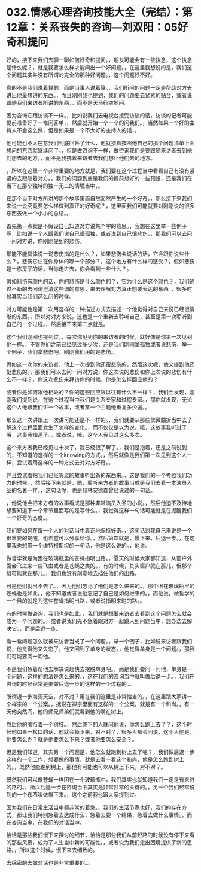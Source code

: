 # 032.情感心理咨询技能大全（完结）：第12章：关系丧失的咨询—刘双阳：05好奇和提问

好的，接下来我们去聊一聊如何好奇和提问。，朋友可能会有一些执念，这个执念是什么呢？，就是我要怎么样才能问出一个好问题。，在这里我想说的是，我们这个问题其实并没有所谓的完全的那种好问题。，这个问题好不好。

真的不是我们说着算的，而是当事人说着算。，我们所问的问题一定是帮助对方去讲出他最想讲的东西。，而且刚刚我也提到，我们的问题要去紧紧的贴合，或者说跟随我们来访者所讲的东西，，而不是天马行空地问。

因为咨询它跟访谈不一样。，比如说我们去电视台接受访谈的话，访谈的记者可能提前准备好了一堆问答单，，然后就开始一个一个的问我们。，当然如果一个好的主持人不会这么做，但是如果是一个不太好的主持人的话，。

他可能也不太在意我们到底回答了什么，他就接着按照他自己的那个问题清单上面想问的东西就继续问了。，但是做咨询不一样，做咨询我们是要跟随来访者去到他们想去的地方，，而不是我携着来访者去我们想让他们去的地方。

，所以在这里一个非常重要的地方就是，我们要在这个过程当中看看自己有没有紧紧的去跟随着对方。，我们的问题到底是我们的提前想好的一些预设，还是我们在当下在那个独特的独一无二的情境当中，。

在那个当下对方所讲的那个故事里面自然而然产生的一个好奇。，那么接下来我们来说一说究竟要怎么样做到真正的好奇呢？，这里面我们可能就要对刚刚说的很多东西去做一个小小的总结。。

首先第一点就是不假设自己知道对方说某个字的意思。，我想在这里举一些例子啊，比如说一个人跟我们说自己很孤独，或者说到自己很悲伤，，那我们可以去问一问对方说，你刚刚提到的悲伤。

那能不能具体说一说悲伤指的是什么？，如果悲伤会说话的话，它会跟你说些什么？，悲伤它住在你身体的哪一个部分？，这个地方有什么样的感受？，假如悲伤是一栋房子的话，当你走进去，你会看到一些什么？。

假如悲伤有颜色的话，你的悲伤是什么颜色的？，它为什么是这个颜色？，我们通过不断的去问询澄清这些词的意思，来去理解对方真正想要表达的东西。，很多时候其实当我们这么问的时候。

对方可能也是第一次用这样的一种描述方式去描述一个他觉得对自己来说已经很清晰的东西。，所以对对方来说，这也是一个重新去聆听自己，甚至是第一次聆听到自己的一个过程。，然后接下来第二点就是。

这个我们刚刚也提到过，，每次你见到你的来访者的时候，就好像是你第一次见到他一样。，不管你们之前已经见过多少次，还是我们刚刚拿孤独或者说悲伤，举一个例子，我们拿悲伤吧，刚刚我们用的是悲伤。。

假如这一次你的来访者，他上一次提到他还蛮悲伤的，然后这次呢，他又提到他还挺悲伤的。，那我们可以去问一问对方说，你这次说的悲伤和你上次说的悲伤有什么不一样？，你这次悲伤来拜访你的时候，你是怎么样回应他的？

或者你是如何跟他相处的？你的这些回应跟以往有什么不一样？，我们会发现，刚刚我们提到说，在这个过程当中我们是关系专家和过程专家。，那你就发现，无论这个人他跟我们讲一个故事，或者某一个主题他重复多少遍。。

那么这一次讲跟上一次讲可能还是不一样的。，我们就要从那些优微曲折当中去了解这个过程里面发生了怎样的变化。，而不仅仅是以为说，哦，这故事我听过了，哦，这事我知道了。，或者说，哦，这个人我见过这么多次。

这个来方者我已经见过十次了，我已经很了解了。，我们是抱着，还是之前说到的，不知道的这样的一个knowing的方式。，然后就像是我们第一次见到这个人一样，尝试着用这样的一种方式去对对方好奇。。

并且尝试着把我们已经听过的故事听出新的东西来。，这是我们的一个考验我们功力的时候。，然后接下来就是，嗯，聆听来方者的故事当成是我们去看一本演员入圣的名著一样。，这句话呢，也是赫林安德森曾经说过的一句话。

，他说他会把来方者的故事看成是那种非常演员入圣的小说。，然后他迫不及待地想要知道下一个章节里面写的是写什么。，我觉得这样一句话可能就是在提醒我们一个好奇的态度。。

我们要如何在跟一个人的对话当中真正地保持好奇。，这句话对我自己来说是一个很重要的提醒，也希望可以分享给你。，然后第四就是，慢下来，后退一步。，在这里我也想用一个维特根斯坦的一句话，他是这么说的。，他说。

做哲学就是为困在玻璃瓶里的苍蝇指明出路。，夏天的时候大家都知道，从窗户外面会飞进来一些飞虫或者是苍蝇之类的。，有的时候，其实窗户就在那儿，但那个缝可能就在那儿。，我们也没有刻意地去挡住他们的出路。

可是他们就出不去了。，因为他们忘记了他们是怎么进来的。，那个困在玻璃瓶里的苍蝇也是如此。，他不知道或者说他忘记了自己是如何进来的。，而他说，做哲学的一个目的就是为这些苍蝇指明出路，或者说指明来时的路。。

有的时候做咨询，我们也是如此。，我们就是想要来访者去看到这个问题怎么就会成为一个问题的。，或者说我们先不急着跟对方一起跳入到问题当中，想办法去解决它。，而是后退一步。

看一看问题怎么就被来访者当成了一个问题。，举一个例子，比如说来访者跟我们说，他觉得他又失恋了，他又回到了单身的状态。，他觉得单身是一个问题。，那我们可能要问一问他。

不是我们急着帮他去解决说赶快去摆脱单身吧。，而是我们要问一问他，单身是一个问题，这样的想法是怎么来的。，这在我们的咨询当中就叫做后退一步。，我们在咨询的时候经常是要做后退一步的这样的一个过程的。。

所谓退一步海阔天空，对不对？用在我们这里是非常恰当的。，在这里跟大家讲一个禅宗的一个公案。，据说在禅宗里面有这样的一个公案，就是有一个和尚。，有一天他突然间，他的师兄师弟们就看到他的嘴在树上。

然后他的嘴衔着一个树枝。，然后底下的人就问他说，你怎么跑上去了？，这个时候他如果一松口的话，他就会掉下来，对不对？，很多人都会问说，这个人他是，他要怎么办？就是他要怎么下来？或者他要怎么安全？。

但是我们知道，其实另一个问题是，他怎么就跑到树上去了呢？，我们做后退一步这样的一个工作，想要做的事情，就是去看一看这个和尚，他是怎么跑到树上的。，既然他能跑到树上，那他有可能也可以从树上下来，对不对？。

既然我们可以像苍蝇一样困在一个玻璃瓶中，我们其实也就知道我们一定是有来时的路的。，所以后退一步在咨询当中其实是非常非常的关键的。，另一个我们经常说到的一个东西叫做慢下来。，这个之前我也跟大家提到过。

因为我们在日常生活当中都非常的着急。，我们的生活节奏也好，我们的存在方式，都让我们特别急着去达成什么，急着去要一个结果，急着去做什么事情。，而在咨询当中，在我们的对话当中。

恰恰是那些我们慢下来探讨的细节，恰恰是那些我们从前赶路的时候没有停下来看的那些风景，成为了人生当中新的可能性。，或者说为我们走出困境提供了新的思路。，所以这个时候，慢下来去细致的。

去绵密的去做对话也是非常重要的。。